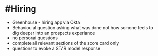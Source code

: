 # #Hiring 
- Greenhouse - hiring app via Okta
- Behavioural question asking what was done not how somone feels to dig deeper into an prospects experiance
- no personal questions
- complete all relevant sections of the score card only
- questions to evoke a STAR model response

